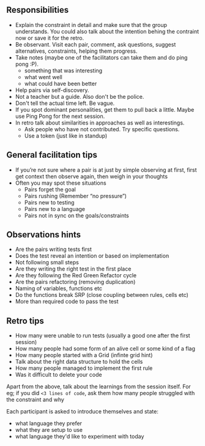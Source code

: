 ## Responsibilities

- Explain the constraint in detail and make sure that the group understands. You could also talk about the intention behing the contraint now or save it for the retro.
- Be observant. Visit each pair, comment, ask questions, suggest alternatives, constraints, helping them progress.
- Take notes (maybe one of the facilitators can take them and do ping pong :P).
  - something that was interesting
  - what went well
  - what could have been better
- Help pairs via self-discovery.
- Not a teacher but a guide. Also don't be the police.
- Don't tell the actual time left. Be vague.
- If you spot dominant personalities, get them to pull back a little. Maybe use Ping Pong for the next session.
- In retro talk about similarities in approaches as well as interestings.
  - Ask people who have not contributed. Try specific questions.
  - Use a token (just like in standup)

## General facilitation tips

- If you’re not sure where a pair is at just by simple observing at first, first get context then observe again, then weigh in your thoughts
- Often you may spot these situations
  - Pairs forget the goal
  - Pairs rushing (Remember “no pressure”)
  - Pairs new to testing
  - Pairs new to a language
  - Pairs not in sync on the goals/constraints

## Observations hints

- Are the pairs writing tests first
- Does the test reveal an intention or based on implementation
- Not following small steps
- Are they writing the right test in the first place
- Are they following the Red Green Refactor cycle
- Are the pairs refactoring (removing duplication)
- Naming of variables, functions etc
- Do the functions break SRP (close coupling between rules, cells etc)
- More than required code to pass the test

## Retro tips

- How many were unable to run tests (usually a good one after the first session)
- How many people had some form of an alive cell or some kind of a flag
- How many people started with a Grid (infinte grid hint)
- Talk about the right data structure to hold the cells
- How many people managed to implement the first rule
- Was it difficult to delete your code

Apart from the above, talk about the learnings from the session itself. For eg; if you did `<3 lines of code`, ask them how many people struggled with the constraint and why

Each participant is asked to introduce themselves and state:

- what language they prefer
- what they are setup to use
- what language they'd like to experiment with today

